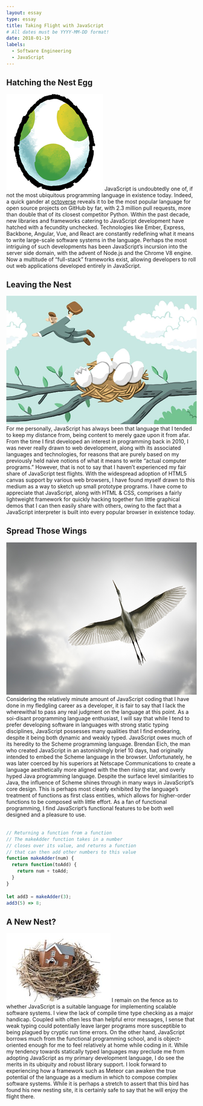 ```yaml
---
layout: essay
type: essay
title: Taking Flight with JavaScript
# All dates must be YYYY-MM-DD format!
date: 2018-01-19
labels:
  - Software Engineering
  - JavaScript
---
```


## Hatching the Nest Egg
<img class="ui small left floated rounded image" src="../images/egg.png">
JavaScript is undoubtedly one of, if not the most ubiquitous programming language in existence today. Indeed, a quick gander at <a href="https://octoverse.github.com/">octoverse</a> reveals it to be the most popular language for open source projects on GitHub by far, with 2.3 million pull requests, more than double that of its closest competitor Python. Within the past decade, new libraries and frameworks catering to JavaScript development have hatched with a fecundity unchecked. Technologies like Ember, Express, Backbone, Angular, Vue, and React are constantly redefining what it means to write large-scale software systems in the language. Perhaps the most intriguing of such developments has been JavaScript’s incursion into the server side domain, with the advent of Node.js and the Chrome V8 engine. Now a multitude of “full-stack” frameworks exist, allowing developers to roll out web applications developed entirely in JavaScript.

## Leaving the Nest
<img class="ui small right floated rounded image" src="../images/leave-nest.jpg">
For me personally, JavaScript has always been that language that I tended to keep my distance from, being content to merely gaze upon it from afar. From the time I first developed an interest in programming back in 2010, I was never really drawn to web development, along with its associated languages and technologies, for reasons that are purely based on my previously held naive notions of what it means to write “actual computer programs.” However, that is not to say that I haven’t experienced my fair share of JavaScript test flights. With the widespread adoption of HTML5 canvas support by various web browsers, I have found myself drawn to this medium as a way to sketch up small prototype programs. I have come to appreciate that JavaScript, along with HTML & CSS, comprises a fairly lightweight framework for quickly hacking together fun little graphical demos that I can then easily share with others, owing to the fact that a JavaScript interpreter is built into every popular browser in existence today. 

## Spread Those Wings
<img class="ui small left floated rounded image" src="../images/wings.jpg">
Considering the relatively minute amount of JavaScript coding that I have done in my fledgling career as a developer, it is fair to say that I lack the wherewithal to pass any real judgment on the language at this point. As a soi-disant programming language enthusiast, I will say that while I tend to prefer developing software in languages with strong static typing disciplines, JavaScript possesses many qualities that I find endearing, despite it being both dynamic and weakly typed. JavaScript owes much of its heredity to the Scheme programming language. Brendan Eich, the man who created JavaScript in an astonishingly brief 10 days, had originally intended to embed the Scheme language in the browser. Unfortunately, he was later coerced by his superiors at Netscape Communications to create a language aesthetically more aligned with the then rising star, and overly hyped Java programming language. Despite the surface level similarities to Java, the influence of Scheme shines through in many ways in JavaScript’s core design. This is perhaps most clearly exhibited by the language’s treatment of functions as first class entities, which allows for higher-order functions to be composed with little effort. As a fan of functional programming, I find JavaScript’s functional features to be both well designed and a pleasure to use.

```javascript

// Returning a function from a function
// The makeAdder function takes in a number
// closes over its value, and returns a function
// that can then add other numbers to this value
function makeAdder(num) {
  return function(toAdd) {
    return num + toAdd;
  }
}

let add3 = makeAdder(3);
add3(5) => 8;
```

## A New Nest?
<img class="ui small right floated rounded image" src="../images/new-nest.jpeg">
I remain on the fence as to whether JavaScript is a suitable language for implementing scalable software systems. I view the lack of compile time type checking as a major handicap. Coupled with often less than helpful error messages, I sense that weak typing could potentially leave larger programs more susceptible to being plagued by cryptic run time errors. On the other hand, JavaScript borrows much from the functional programming school, and is object-oriented enough for me to feel relatively at home while coding in it. While my tendency towards statically typed languages may preclude me from adopting JavaScript as my primary development language, I do see the merits in its ubiquity and robust library support. I look forward to experiencing how a framework such as Meteor can awaken the true potential of the language as a medium in which to compose complex software systems. While it is perhaps a stretch to assert that this bird has found his new nesting site, it is certainly safe to say that he will enjoy the flight there. 
